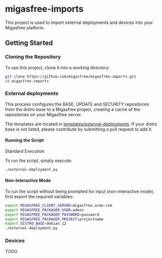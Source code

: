 # migasfree-imports

This project is used to import external deployments and devices into your Migasfree platform.


## Getting Started

### Cloning the Repository

To use this project, clone it into a working directory:

```bash
git clone https://github.com/migasfree/migasfree-imports.git
cd migasfree-imports
```

### External deployments

This process configures the BASE, UPDATE and SECURITY repositories from the distro base to a Migasfree project, creating a cache of the repositories on your Migasfree server.

The templates are located in  [templates/external-deployments](templates/external-deployments). If your distro base is not listed, please contribute by submitting a pull request to add it.

#### Running the Script

Standard Execution

To run the script, simply execute:

```bash
./external-deployment.py
```

#### Non-Interactive Mode

To run the script without being prompted for input (non-interactive mode), first export the required variables:

```bash
export MIGASFREE_CLIENT_SERVER=migasfree.acme.com
export MIGASFREE_PACKAGER_USER=admin
export MIGASFREE_PACKAGER_PASSWORD=password
export MIGASFREE_PACKAGER_PROJECT=projectname
export DISTRO_BASE=debian_12
./external-deployment.py
```

### Devices

TODO